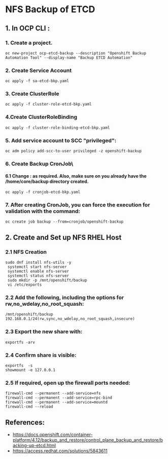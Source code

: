 # NFS Backup of ETCD 


## 1. In OCP CLI :
### 1. Create a project.
    oc new-project ocp-etcd-backup --description "Openshift Backup Automation Tool" --display-name "Backup ETCD Automation"
### 2. Create Service Account
    oc apply -f sa-etcd-bkp.yaml
### 3. Create ClusterRole
    oc apply -f cluster-role-etcd-bkp.yaml
### 4.Create ClusterRoleBinding
    oc apply -f cluster-role-binding-etcd-bkp.yaml
### 5. Add service account to SCC "privileged":
    oc adm policy add-scc-to-user privileged -z openshift-backup
### 6. Create Backup CronJob\
#### 6.1 Change <nfs-server-IP>:<shared-path>  as required. Also, make sure on you already have the /home/core/backup directory created.
    oc apply -f cronjob-etcd-bkp.yaml
### 7. After creating CronJob, you can force the execution for validation with the command:
    oc create job backup --from=cronjob/openshift-backup



## 2. Create and Set up NFS RHEL Host
### 2.1 NFS Creation
```
sudo dnf install nfs-utils -y
 systemctl start nfs-server
 systemctl enable nfs-server
 systemctl status nfs-server
 sudo mkdir -p /mnt/openshift/backup
 vi /etc/exports
```
### 2.2 Add the following, including the options for rw,no_wdelay,no_root_squash:
```
/mnt/openshift/backup   192.168.0.1/24(rw,sync,no_wdelay,no_root_squash,insecure)
```
### 2.3 Export the new share with:
    exportfs -arv
### 2.4 Confirm share is visible:

    exportfs  -s
    showmount -e 127.0.0.1
### 2.5 If required, open up the firewall ports needed:
```
firewall-cmd --permanent --add-service=nfs
firewall-cmd --permanent --add-service=rpc-bind
firewall-cmd --permanent --add-service=mountd
firewall-cmd --reload
```
## References:
- https://docs.openshift.com/container-platform/4.12/backup_and_restore/control_plane_backup_and_restore/backing-up-etcd.html
- https://access.redhat.com/solutions/5843611
